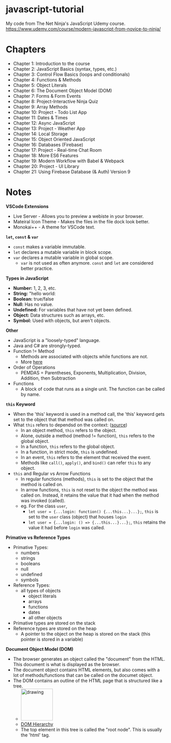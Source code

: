 # javascript-tutorial
My code from The Net Ninja's JavaScript Udemy course. https://www.udemy.com/course/modern-javascript-from-novice-to-ninja/

# Chapters

- Chapter 1: Introduction to the course
- Chapter 2: JavaScript Basics (syntax, types, etc.)
- Chapter 3: Control Flow Basics (loops and conditionals)
- Chapter 4: Functions & Methods
- Chapter 5: Object Literals
- Chapter 6: The Document Object Model (DOM)
- Chapter 7: Forms & Form Events
- Chapter 8: Project-Interactive Ninja Quiz
- Chapter 9: Array Methods
- Chapter 10: Project - Todo List App
- Chapter 11: Dates & Times
- Chapter 12: Async JavaScript
- Chapter 13: Project - Weather App
- Chapter 14: Local Storage
- Chapter 15: Object Oriented JavaScript
- Chapter 16: Databases (Firebase)
- Chapter 17: Project - Real-time Chat Room
- Chapter 18: More ES6 Features
- Chapter 19: Modern Workflow with Babel & Webpack
- Chapter 20: Project - UI Library
- Chapter 21: Using Firebase Database (& Auth) Version 9

# Notes

**VSCode Extensions**

- Live Server - Allows you to preview a webiste in your browser.
- Mateiral Icon Theme - Makes the files in the file dock look better.
- Monokai++ - A theme for VSCode text.

**`let`, `const` & `var`**

- `const` makes a variable immutable.
- `let` declares a mutable variable in block scope.
- `var` declares a mutable variable in global scope.
    - `var` is not used as often anymore. `const` and `let` are considered better practice.

**Types in JavaScript**

- **Number:** 1, 2, 3, etc.
- **String:** "hello world:
- **Boolean:** true/false
- **Null:** Has no value.
- **Undefined:** For variables that have not yet been defined.
- **Object:** Data structures such as arrays, etc.
- **Symbol:** Used with objects, but aren't objects.

**Other**

- JavaScript is a "loosely-typed" language.
- Java and C# are strongly-typed.
- Function != Method
    - Methods are associated with objects while functions are not.
    - More [here](https://stackoverflow.com/questions/155609/whats-the-difference-between-a-method-and-a-function) 
- Order of Operations
    - PEMDAS = Parentheses, Exponents, Multiplication, Division, Addition, then Subtraction
- Functions
    - A block of code that runs as a single unit. The function can be called by name.

**`this` Keyword**

- When the 'this' keyword is used in a method call, the 'this' keyword gets set to the object that that method was called on.
- What `this` refers to dependsd on the context: ([source](https://www.w3schools.com/js/js_this.asp#:~:text=The%20JavaScript%20this%20keyword%20refers%20to%20the%20object,a%20function%2C%20this%20refers%20to%20the%20global%20object.))
    - In an object method, `this` refers to the object.
    - Alone, outside a method (method != function), `this` refers to the global object.
    - In a function, `this` refers to the global object.
    - In a function, in strict mode, `this` is undefined.
    - In an event, `this` refers to the element that received the event.
    - Methods like `call()`, `apply()`, and `bind()` can refer `this` to any object.
- `this` and Regular vs Arrow Functions
    - In regular functions (methods), `this` is set to the object that the method is called on.
    - In arrow functions, `this` is not reset to the object the method was called on. Instead, it retains the value that it had when the method was invoked (called).
    - eg. For the class `user`,
        - `let user = {...login: function() {...this...}...};`, `this` is set to the `user` class (object) that houses `login`
        - `let user = {...login: () => {...this...}...};`, `this` retains the value it had before `login` was called.

**Primative vs Reference Types**

- Primative Types:
    - numbers
    - strings
    - booleans
    - null
    - undefined
    - symbols
- Reference Types:
    - all types of objects
        - object literals
        - arrays
        - functions
        - dates
        - all other objects
- Primative types are stored on the stack
- Reference types are stored on the heap
    - A pointer to the object on the heap is stored on the stack (this pointer is stored in a variable)

**Document Object Model (DOM)**

- The browser generates an object called the "document" from the HTML. This document is what is displayed as the browser.
- The document object contains HTML elements, but also comes with a lot of methods/functions that can be called on the documet object.
- The DOM contains an outline of the HTML page that is structured like a tree.
    - <img src="chapter_6/DOM_hierarcy_diagram.png" alt="drawing" width="100"/>
    - [DOM Hierarchy](chapter_6\DOM_hierarchy_diagram.png)
    - The top element in this tree is called the "root node". This is usually the 'html' tag.